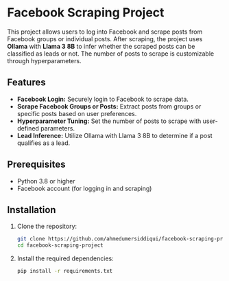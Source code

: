 # Facebook Scraping Project

This project allows users to log into Facebook and scrape posts from Facebook groups or individual posts. After scraping, the project uses **Ollama** with **Llama 3 8B** to infer whether the scraped posts can be classified as leads or not. The number of posts to scrape is customizable through hyperparameters.

## Features

- **Facebook Login:** Securely login to Facebook to scrape data.
- **Scrape Facebook Groups or Posts:** Extract posts from groups or specific posts based on user preferences.
- **Hyperparameter Tuning:** Set the number of posts to scrape with user-defined parameters.
- **Lead Inference:** Utilize Ollama with Llama 3 8B to determine if a post qualifies as a lead.

## Prerequisites

- Python 3.8 or higher
- Facebook account (for logging in and scraping)

## Installation

1. Clone the repository:

   ```bash
   git clone https://github.com/ahmedumersiddiqui/facebook-scraping-project.git
   cd facebook-scraping-project
2. Install the required dependencies:

   ```bash
   pip install -r requirements.txt
